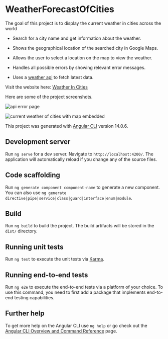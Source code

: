 # WeatherForecastOfCities

The goal of this project is to display the current weather in cities across the world

- Search for a city name and get information about the weather.

- Shows the geographical location of the searched city in Google Maps.

- Allows the user to select a location on the map to view the weather.

- Handles all possible errors by showing relevant error messages.

- Uses a [weather api](https://rapidapi.com/weatherapi/api/weatherapi-com/) to fetch latest data.

Visit the website here: [Weather In Cities](https://atchaya-saravanan.github.io/weather-forecast-of-cities/)

Here are some of the project screenshots.

![api error page](https://user-images.githubusercontent.com/109528982/191407946-aa62ab6a-838c-4c9f-9e74-b393ce38b3e7.JPG)

![current weather of cities with map embedded](https://user-images.githubusercontent.com/109528982/191407976-b8d61285-7e54-438a-8629-f68b98bb98a7.JPG)

This project was generated with [Angular CLI](https://github.com/angular/angular-cli) version 14.0.6.

## Development server

Run `ng serve` for a dev server. Navigate to `http://localhost:4200/`. The application will automatically reload if you change any of the source files.

## Code scaffolding

Run `ng generate component component-name` to generate a new component. You can also use `ng generate directive|pipe|service|class|guard|interface|enum|module`.

## Build

Run `ng build` to build the project. The build artifacts will be stored in the `dist/` directory.

## Running unit tests

Run `ng test` to execute the unit tests via [Karma](https://karma-runner.github.io).

## Running end-to-end tests

Run `ng e2e` to execute the end-to-end tests via a platform of your choice. To use this command, you need to first add a package that implements end-to-end testing capabilities.

## Further help

To get more help on the Angular CLI use `ng help` or go check out the [Angular CLI Overview and Command Reference](https://angular.io/cli) page.
